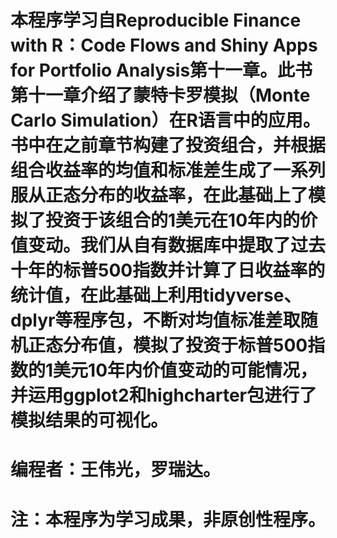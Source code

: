 # 本程序学习自Reproducible Finance with R：Code Flows and Shiny Apps for Portfolio Analysis第十一章。此书第十一章介绍了蒙特卡罗模拟（Monte Carlo Simulation）在R语言中的应用。书中在之前章节构建了投资组合，并根据组合收益率的均值和标准差生成了一系列服从正态分布的收益率，在此基础上了模拟了投资于该组合的1美元在10年内的价值变动。我们从自有数据库中提取了过去十年的标普500指数并计算了日收益率的统计值，在此基础上利用tidyverse、dplyr等程序包，不断对均值标准差取随机正态分布值，模拟了投资于标普500指数的1美元10年内价值变动的可能情况，并运用ggplot2和highcharter包进行了模拟结果的可视化。
# 编程者：王伟光，罗瑞达。
# 注：本程序为学习成果，非原创性程序。
